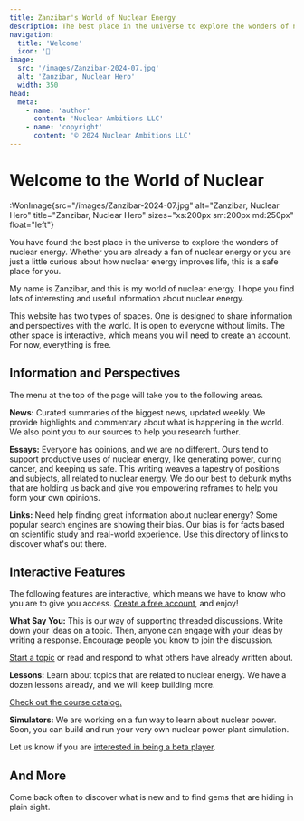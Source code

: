 ```yaml
---
title: Zanzibar's World of Nuclear Energy
description: The best place in the universe to explore the wonders of nuclear energy.
navigation:
  title: 'Welcome'
  icon: '🏡'
image:
  src: '/images/Zanzibar-2024-07.jpg'
  alt: 'Zanzibar, Nuclear Hero'
  width: 350
head:
  meta:
    - name: 'author'
      content: 'Nuclear Ambitions LLC'
    - name: 'copyright'
      content: '© 2024 Nuclear Ambitions LLC'
---
```


# Welcome to the World of Nuclear

:WonImage{src="/images/Zanzibar-2024-07.jpg" alt="Zanzibar, Nuclear Hero" title="Zanzibar, Nuclear Hero" sizes="xs:200px sm:200px md:250px" float="left"}

You have found the best place in the universe to explore the wonders of nuclear energy. Whether you are already a fan of nuclear energy or you are just a little curious about how nuclear energy improves life, this is a safe place for you.

My name is Zanzibar, and this is my world of nuclear energy. I hope you find lots of interesting and useful information about nuclear energy.

This website has two types of spaces. One is designed to share information and perspectives with the world. It is open to everyone without limits. The other space is interactive, which means you will need to create an account. For now, everything is free.

## Information and Perspectives

The menu at the top of the page will take you to the following areas.

__News:__ Curated summaries of the biggest news, updated weekly. We provide highlights and commentary about what is happening in the world. We also point you to our sources to help you research further.

__Essays:__ Everyone has opinions, and we are no different. Ours tend to support productive uses of nuclear energy, like generating power, curing cancer, and keeping us safe. This writing weaves a tapestry of positions and subjects, all related to nuclear energy. We do our best to debunk myths that are holding us back and give you empowering reframes to help you form your own opinions.

__Links:__ Need help finding great information about nuclear energy? Some popular search engines are showing their bias. Our bias is for facts based on scientific study and real-world experience. Use this directory of links to discover what's out there.

## Interactive Features

The following features are interactive, which means we have to know who you are to give you access. [Create a free account](https://worldofnuclear.com/auth/sign-in), and enjoy! 

__What Say You:__ This is our way of supporting threaded discussions. Write down your ideas on a topic. Then, anyone can engage with your ideas by writing a response. Encourage people you know to join the discussion.

[Start a topic](https://worldofnuclear.com/wsy) or read and respond to what others have already written about.

__Lessons:__ Learn about topics that are related to nuclear energy. We have a dozen lessons already, and we will keep building more.

[Check out the course catalog.](https://worldofnuclear.com/learning)

__Simulators:__ We are working on a fun way to learn about nuclear power. Soon, you can build and run your very own nuclear power plant simulation.

Let us know if you are [interested in being a beta player](https://worldofnuclear.com/simulators).

## And More

Come back often to discover what is new and to find gems that are hiding in plain sight.

